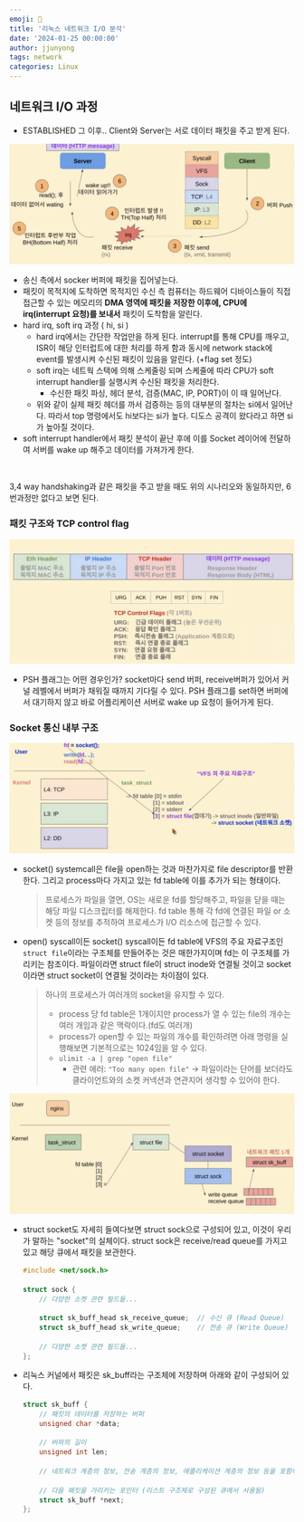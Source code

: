 ```yaml
---
emoji: 🧢
title: '리눅스 네트워크 I/O 분석'
date: '2024-01-25 00:00:00'
author: jjunyong
tags: network
categories: Linux
---
```


## 네트워크 I/O 과정
- ESTABLISHED 그 이후.. Client와 Server는 서로 데이터 패킷을 주고 받게 된다. 

![image1](./image1.png)

- 송신 측에서 socker 버퍼에 패킷을 집어넣는다. 
- 패킷이 목적지에 도착하면 목적지인 수신 측 컴퓨터는 하드웨어 디바이스들이 직접 접근할 수 있는 메모리의 **DMA 영역에 패킷을 저장한 이후에, CPU에 irq(interrupt 요청)를 보내서** 패킷이 도착함을 알린다. 
- hard irq, soft irq 과정 ( hi, si )
  - hard irq에서는 간단한 작업만을 하게 된다. interrupt를 통해 CPU를 깨우고, ISR이 해당 인터럽트에 대한 처리를 하게 함과 동시에 network stack에 event를 발생시켜 수신된 패킷이 있음을 알린다. (+flag set 정도)
  - soft irq는 네트웍 스택에 의해 스케줄링 되며 스케줄에 따라 CPU가 soft interrupt handler를 실행시켜 수신된 패킷을 처리한다. 
    - 수신한 패킷 파싱, 헤더 분석, 검증(MAC, IP, PORT)이 이 때 일어난다. 
  - 위와 같이 실제 패킷 헤더를 까서 검증하는 등의 대부분의 절차는 si에서 일어난다. 따라서 top 명령에서도 hi보다는 si가 높다. 디도스 공격이 왔다라고 하면 si가 높아질 것이다. 
- soft interrupt handler에서 패킷 분석이 끝난 후에 이를 Socket 레이어에 전달하여 서버를 wake up 해주고 데이터를 가져가게 한다.  

<br>

3,4 way handshaking과 같은 패킷을 주고 받을 때도 위의 시나리오와 동일하지만, 6번과정만 없다고 보면 된다.

### 패킷 구조와 TCP control flag

![image2](./image2.png)
- PSH 플래그는 어떤 경우인가? socket마다 send 버퍼, receive버퍼가 있어서 커널 레벨에서 버퍼가 채워질 때까지 기다릴 수 있다. PSH 플래그를 set하면 버퍼에서 대기하지 않고 바로 어플리케이션 서버로 wake up 요청이 들어가게 된다. 


### Socket 통신 내부 구조

![image4](./image4.png)
- socket() systemcall은 file을 open하는 것과 마찬가지로 file descriptor를 반환한다. 그리고 process마다 가지고 있는 fd table에 이를 추가가 되는 형태이다. 
    > 프로세스가 파일을 열면, OS는 새로운 fd를 할당해주고, 파일을 닫을 때는 해당 파일 디스크립터를 해제한다. fd table 통해 각 fd에 연결된 파일 or 소켓 등의 정보를 추적하여 프로세스가 I/O 리소스에 접근할 수 있다.
- open() syscall이든 socket() syscall이든 fd table에 VFS의 주요 자료구조인 `struct file`이라는 구조체를 만들어주는 것은 매한가지이며 fd는 이 구조체를 가리키는 참조이다. 파일이라면 struct file이 struct inode와 연결될 것이고 socket이라면 struct socket이 연결될 것이라는 차이점이 있다. 


    > 하나의 프로세스가 여러개의 socket을 유지할 수 있다. 
    >  - process 당 fd table은 1개이지만 process가 열 수 있는 file의 개수는 여러 개임과 같은 맥락이다.(fd도 여러개)
    >  -  process가 open할 수 있는 파일의 개수를 확인하려면 아래 명령을 실행해보면 기본적으로는 1024임을 알 수 있다.
    >  - `ulimit -a | grep "open file"`
    >    - 관련 에러: `"Too many open file"` -> 파일이라는 단어를 보더라도 클라이언트와의 소켓 커넥션과 연관지어 생각할 수 있어야 한다. 


![image3](./image3.png)
- struct socket도 자세히 들여다보면 struct sock으로 구성되어 있고, 이것이 우리가 말하는 "socket"의 실체이다. struct sock은 receive/read queue를 가지고 있고 해당 큐에서 패킷을 보관한다. 
  ```C
  #include <net/sock.h>

  struct sock {
      // 다양한 소켓 관련 필드들...

      struct sk_buff_head sk_receive_queue;  // 수신 큐 (Read Queue)
      struct sk_buff_head sk_write_queue;    // 전송 큐 (Write Queue)

      // 다양한 소켓 관련 필드들...
  };
  ```
- 리눅스 커널에서 패킷은 sk_buff라는 구조체에 저장하며 아래와 같이 구성되어 있다.
  ```C
  struct sk_buff {
      // 패킷의 데이터를 저장하는 버퍼
      unsigned char *data;
      
      // 버퍼의 길이
      unsigned int len;

      // 네트워크 계층의 정보, 전송 계층의 정보, 애플리케이션 계층의 정보 등을 포함하는 다양한 필드들...
      
      // 다음 패킷을 가리키는 포인터 (리스트 구조체로 구성된 큐에서 사용됨)
      struct sk_buff *next;
  };
  ```
